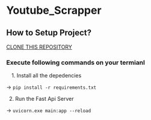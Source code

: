 # Youtube_Scrapper

<h2>How to Setup Project?</h2>
<a href= "https://github.com/matrixiocommunity/Youtube_Scrapper.git">CLONE THIS REPOSITORY</a>

<h3>Execute following commands on your termianl</h3>

&emsp;1. Install all the depedencies

  -> ``` pip install -r requirements.txt ```

2. Run the Fast Api Server

  -> ``` uvicorn.exe main:app --reload ```
